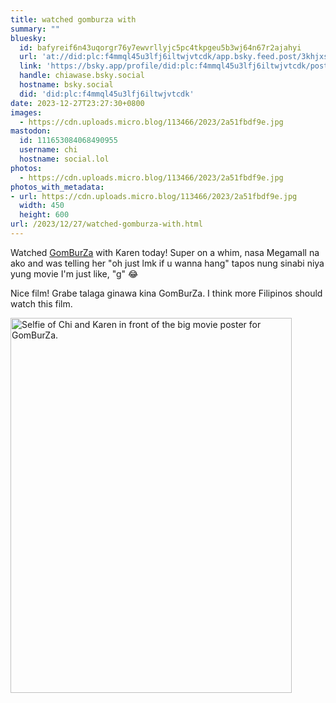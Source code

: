 ```yaml
---
title: watched gomburza with
summary: ""
bluesky:
  id: bafyreif6n43uqorgr76y7ewvrllyjc5pc4tkpgeu5b3wj64n67r2ajahyi
  url: 'at://did:plc:f4mmql45u3lfj6iltwjvtcdk/app.bsky.feed.post/3khjxsc5uoy2s'
  link: 'https://bsky.app/profile/did:plc:f4mmql45u3lfj6iltwjvtcdk/post/3khjxsc5uoy2s'
  handle: chiawase.bsky.social
  hostname: bsky.social
  did: 'did:plc:f4mmql45u3lfj6iltwjvtcdk'
date: 2023-12-27T23:27:30+0800
images:
  - https://cdn.uploads.micro.blog/113466/2023/2a51fbdf9e.jpg
mastodon:
  id: 111653084068490955
  username: chi
  hostname: social.lol
photos:
  - https://cdn.uploads.micro.blog/113466/2023/2a51fbdf9e.jpg
photos_with_metadata:
- url: https://cdn.uploads.micro.blog/113466/2023/2a51fbdf9e.jpg
  width: 450
  height: 600
url: /2023/12/27/watched-gomburza-with.html
---
```


Watched [GomBurZa](https://jescom.ph/gomburzafilm/) with Karen today! Super on a whim, nasa Megamall na ako and was telling her "oh just lmk if u wanna hang" tapos nung sinabi niya yung movie I'm just like, "g" 😂

Nice film! Grabe talaga ginawa kina GomBurZa. I think more Filipinos should watch this film.

<img src="/img/uploads/2023/2a51fbdf9e.jpg" width="450" height="600" alt="Selfie of Chi and Karen in front of the big movie poster for GomBurZa.">
